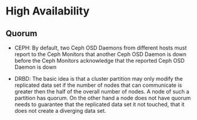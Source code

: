 # High Availability

## Quorum

* CEPH: By default, two Ceph OSD Daemons from different hosts must report to the Ceph Monitors that another Ceph OSD Daemon is down before the Ceph Monitors acknowledge that the reported Ceph OSD Daemon is down

* DRBD: The basic idea is that a cluster partition may only modify the replicated data set if the number of nodes that can communicate is greater then the half of the overall number of nodes. A node of such a partition has quorum. On the other hand a node does not have quorum needs to guarantee that the replicated data set it not touched, that it does not create a diverging data set.
